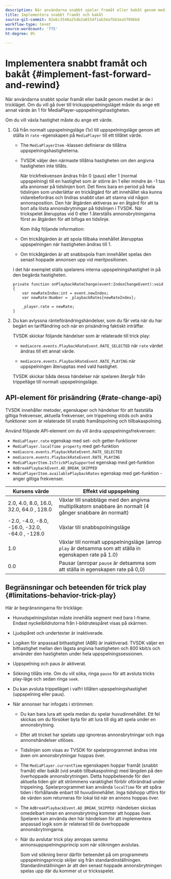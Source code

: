 ```yaml
---
description: När användarna snabbt spolar framåt eller bakåt genom mediet är de i trickläget. Om du vill gå över till trickuppspelningsläget måste du ange ett annat värde än 1 för MediaPlayer-uppspelningshastigheten.
title: Implementera snabbt framåt och bakåt
source-git-commit: 02ebc3548a254b2a6554f1ab34afbb3ea5f09bb8
workflow-type: tm+mt
source-wordcount: '775'
ht-degree: 0%

---
```


# Implementera snabbt framåt och bakåt {#implement-fast-forward-and-rewind}

När användarna snabbt spolar framåt eller bakåt genom mediet är de i trickläget. Om du vill gå över till trickuppspelningsläget måste du ange ett annat värde än 1 för MediaPlayer-uppspelningshastigheten.

Om du vill växla hastighet måste du ange ett värde.

1. Gå från normalt uppspelningsläge (1x) till uppspelningsläge genom att ställa in `rate` -egenskapen på `MediaPlayer` till ett tillåtet värde.

   * The `MediaPlayerItem` -klassen definierar de tillåtna uppspelningshastigheterna.
   * TVSDK väljer den närmaste tillåtna hastigheten om den angivna hastigheten inte tillåts.

     När trickfrekvensen ändras från 0 (paus) eller 1 (normal uppspelning) till en hastighet som är större än 1 eller mindre än -1 tas alla annonser på tidslinjen bort. Det finns bara en period på hela tidslinjen som underlättar en trickåtgärd för att innehållet ska kunna vidarebefordras och lindras snabbt utan att stanna vid någon annonsposition. Den här åtgärden aktiveras av en åtgärd för att ta bort alla lösta annonsbrytningar på tidslinjen i TVSDK. När trickspelet återupptas vid 0 eller 1 återställs annonsbrytningarna först av åtgärden för att bifoga en tidslinje.

     Kom ihåg följande information:

   * Om trickåtgärden är att spola tillbaka innehållet återupptas uppspelningen när hastigheten ändras till 1.
   * Om trickåtgärden är att snabbspola fram innehållet spelas den senast hoppade annonsen upp vid meritpositionen.

   I det här exemplet ställs spelarens interna uppspelningshastighet in på den begärda hastigheten.

   ```
   private function onPlaybackRateChange(event:IndexChangeEvent):void { 
       var newRateIndex:int = event.newIndex; 
       var newRate:Number = _playbackRates[newRateIndex]; 
   
       _player.rate = newRate; 
   } 
   ```

1. Du kan avlyssna ränteförändringshändelser, som du får veta när du har begärt en tariffändring och när en prisändring faktiskt inträffar.

   TVSDK skickar följande händelser som är relaterade till trick play:

   * `mediacore.events.PlaybackRateEvent.RATE_SELECTED` när `rate` värdet ändras till ett annat värde.

   * `mediacore.events.PlaybackRateEvent.RATE_PLAYING` när uppspelningen återupptas med vald hastighet.

   TVSDK skickar båda dessa händelser när spelaren återgår från trippelläge till normalt uppspelningsläge.

## API-element för prisändring {#rate-change-api}

TVSDK innehåller metoder, egenskaper och händelser för att fastställa giltiga frekvenser, aktuella frekvenser, om trippelning stöds och andra funktioner som är relaterade till snabb framåtspolning och tillbakaspolning.

Använd följande API-element om du vill ändra uppspelningsfrekvensen:

* `MediaPlayer.rate` egenskap med set- och getter-funktioner
* `MediaPlayer.localTime property` med get-funktion
* `mediacore.events.PlaybackRateEvent.RATE_SELECTED`
* `mediacore.events.PlaybackRateEvent.RATE_PLAYING`
* `MediaPlayerItem.IsTrickPlaySupported` egenskap med get-funktion
* `AdBreakPlaybackEvent.AD_BREAK_SKIPPED`
* `MediaPlayerItem.availablePlaybackRates` egenskap med get-funktion - anger giltiga frekvenser.

| Kursens värde | Effekt vid uppspelning |
|---|---|
| 2.0, 4.0, 8.0, 16.0, 32.0, 64.0  , 128.0 | Växlar till snabbläge med den angivna multiplikatorn snabbare än normalt (4 gånger snabbare än normalt) |
| -2.0, -4.0, -8.0, -16.0, -32.0, -64.0  , -128.0 | Växlar till snabbspolningsläge |
| 1.0 | Växlar till normalt uppspelningsläge (anrop `play` är detsamma som att ställa in egenskapen rate på 1.0) |
| 0.0 | Pausar (anropar `pause` är detsamma som att ställa in egenskapen rate på 0,0) |

## Begränsningar och beteenden för trick play {#limitations-behavior-trick-play}

Här är begränsningarna för trickläge:

* Huvudspelningslistan måste innehålla segment med bara I-frame. Endast nyckelbildrutorna från I-bildrutespåret visas på skärmen.
* Ljudspåret och undertexter är inaktiverade.
* Logiken för anpassad bithastighet (ABR) är inaktiverad. TVSDK väljer en bithastighet mellan den lägsta angivna hastigheten och 800 kbit/s och använder den hastigheten under hela uppspelningssessionen.
* Uppspelning och paus är aktiverat.
* Sökning tillåts inte. Om du vill söka, ringa `pause` för att avsluta tricks play-läge och sedan ringa `seek`.

* Du kan avsluta trippelläget i valfri tillåten uppspelningshastighet (uppspelning eller paus).
* När annonser har infogats i strömmen:

   * Du kan bara lura att spela medan du spelar huvudinnehållet. Ett fel skickas om du försöker byta för att lura till dig att spela under en annonsbrytning.
   * Efter att tricket har spelats upp ignoreras annonsbrytningar och inga annonshändelser utlöses.
   * Tidslinjen som visas av TVSDK för spelarprogrammet ändras inte även om annonsbrytningar hoppas över.
   * The `MediaPlayer.currentTime` egenskapen hoppar framåt (snabbt framåt) eller bakåt (vid snabb tillbakaspolning) med längden på den överhoppade annonsbrytningen. Detta hoppbeteende för den aktuella tiden gör att strömmens varaktighet förblir oförändrad under trippelning. Spelarprogrammet kan använda `localTime` för att spåra tiden i förhållande enbart till huvudinnehållet. Inga tidshopp utförs för de värden som returneras för lokal tid när en annons hoppas över.

   * The `AdBreakPlaybackEvent.AD_BREAK_SKIPPED` -händelsen skickas omedelbart innan en annonsbrytning kommer att hoppas över. Spelaren kan använda den här händelsen för att implementera anpassad logik som är relaterad till de överhoppade annonsbrytningarna.
   * När du avslutar trick play anropas samma annonsuppspelningsprincip som när sökningen avslutas.

     Som vid sökning beror därför beteendet på om programmets uppspelningsprincip skiljer sig från standardinställningen. Standardinställningen är att den senast hoppade annonsbrytningen spelas upp där du kommer ut ur tricksspelet.
